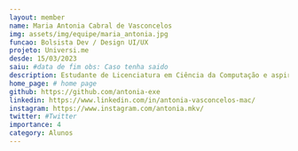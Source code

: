```yaml
---
layout: member
name: Maria Antonia Cabral de Vasconcelos
img: assets/img/equipe/maria_antonia.jpg
funcao: Bolsista Dev / Design UI/UX
projeto: Universi.me
desde: 15/03/2023
saiu: #data de fim obs: Caso tenha saido
description: Estudante de Licenciatura em Ciência da Computação e aspirante a Designer. Como programadora possui foco no Front-end (JS|CSS|HTML), em Design é apaixonada pela área de Interface e experiência do usuário (Figma|AdobeXD). Atualmente está aprimorando seus dois campos favoritos de estudo no Universi.me. Não apenas o amor por tecnologias move o ser humano, por isso, Antonia é entusiasta de séries, filmes antigos, desenhos, instrumentos musicais, músicas e jogos.
home_page: # home page
github: https://github.com/antonia-exe
linkedin: https://www.linkedin.com/in/antonia-vasconcelos-mac/
instagram: https://www.instagram.com/antonia.mkv/
twitter: #Twitter
importance: 4
category: Alunos
---
```

